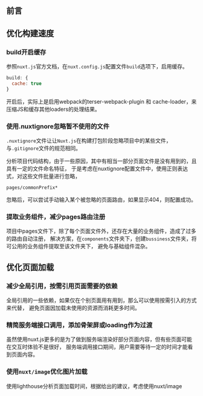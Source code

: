 ## 前言

## 优化构建速度
### build开启缓存
参照`nuxt.js`官方文档，在`nuxt.config.js`配置文件`build`选项下，启用缓存。

```javascript
build: {
  cache: true
}
```
开启后，实际上是启用webpack的terser-webpack-plugin 和 cache-loader，来压缩JS和缓存其他loaders的处理结果。

### 使用.nuxtignore忽略暂不使用的文件
`.nuxtignore`文件让让`Nuxt.js`在构建打包阶段忽略项目中的某些文件，与`.gitignore`文件的规范相同。

分析项目代码结构，由于一些原因，其中有相当一部分页面文件是没有用到的，且具有一定的文件命名特征，
于是考虑在nuxtignore配置文件中，使用正则表达式，对这些文件批量进行忽略，

```
pages/commonPrefix*
```

忽略后，可以尝试手动输入某个被忽略的页面路由，如果显示404，则配置成功。


### 提取业务组件，减少pages路由注册
项目中pages文件下，除了每个页面文件外，还存在大量的业务组件，造成了过多的路由自动注册，
解决方案，在`components`文件夹下，创建`bussiness`文件夹，将可公用的业务组件提取至该文件夹下，
避免与基础组件混杂。

## 优化页面加载
### 减少全局引用，按需引用页面需要的依赖
全局引用的一些依赖，如果仅在个别页面用有用到，那么可以使用按需引入的方式来代替，
避免页面因加载未使用的资源而消耗更多时间。

### 精简服务端接口调用，添加骨架屏或loading作为过渡
虽然使用nuxt.js更多的是为了做到服务端渲染好部分页面内容，但有些页面可能在交互时体验不是很好，
服务端调用接口期间，用户需要等待一定的时间才能看到页面内容。

### 使用`nuxt/image`优化图片加载
使用lighthouse分析页面加载时间，根据给出的建议，考虑使用nuxt/image
